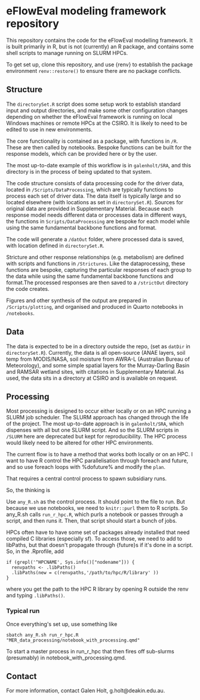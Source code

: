 # eFlowEval modeling framework repository

This repository contains the code for the eFlowEval modelling framework. It is built primarily in R, but is not (currently) an R package, and contains some shell scripts to manage running on SLURM HPCs.

To get set up, clone this repository, and use {renv} to establish the package environment `renv::restore()` to ensure there are no package conflicts.

## Structure

The `directorySet.R` script does some setup work to establish standard input and output directories, and make some other configuration changes depending on whether the eFlowEval framework is running on local Windows machines or remote HPCs at the CSIRO. It is likely to need to be edited to use in new environments.

The core functionality is contained as a package, with functions in `/R`. These are then called by notebooks. Bespoke functions can be built for the response models, which can be provided here or by the user.

The most up-to-date example of this workflow is in `galenholt/SRA`, and this directory is in the process of being updated to that system.

The code structure consists of data processing code for the driver data, located in `/Scripts/DataProcessing`, which are typically functions to process each set of driver data. The data itself is typically large and so located elsewhere (with locations as set in `directorySet.R`). Sources for original data are provided in Supplementary Material. Because each response model needs different data or processes data in different ways, the functions in `Scripts/DataProcessing` are bespoke for each model while using the same fundamental backbone functions and format.

The code will generate a `/datOut` folder, where processed data is saved, with location defined in `directorySet.R`.

Stricture and other response relationships (e.g. metabolism) are defined with scripts and functions in `/Strictures`. Like the dataprocessing, these functions are bespoke, capturing the particular responses of each group to the data while using the same fundamental backbone functions and format.The processed responses are then saved to a `/strictOut` directory the code creates.

Figures and other synthesis of the output are prepared in `/Scripts/plotting`, and organised and produced in Quarto notebooks in `/notebooks`.

## Data

The data is expected to be in a directory outside the repo, (set as `datDir` in `directorySet.R`). Currently, the data is all open-source (ANAE layers, soil temp from MODIS/NASA, soil moisture from AWRA-L (Australian Bureau of Meteorology), and some simple spatial layers for the Murray-Darling Basin and RAMSAR wetland sites, with citations in Supplementary Material. As used, the data sits in a directory at CSIRO and is available on request.

## Processing

Most processing is designed to occur either locally or on an HPC running a SLURM job scheduler. The SLURM approach has changed through the life of the project. The most up-to-date approach is in `galenholt/SRA`, which dispenses with all but one SLURM script. And so the SLURM scripts in `/SLURM` here are deprecated but kept for reproducibility. The HPC process would likely need to be altered for other HPC environments.

The current flow is to have a method that works both locally or on an HPC. I want to have R control the HPC parallelisation through foreach and future, and so use foreach loops with %dofuture% and modify the `plan`.

That requires a central control process to spawn subsidiary runs.

So, the thinking is

Use `any_R.sh` as the control process. It should point to the file to run. But because we use notebooks, we need to `knitr::purl` them to R scripts. So any_R.sh calls `run_r_hpc.R`, which purls a notebook or passes through a script, and then runs it. Then, that script should start a bunch of jobs.

HPCs often have to have some set of packages already installed that need compiled C libraries (especially sf). To access those, we need to add to libPaths, but that doesn't propagate through {future}s if it's done in a script. So, in the .Rprofile, add

```         
if (grepl('^HPCNAME', Sys.info()["nodename"])) {
  renvpaths <- .libPaths()
  .libPaths(new = c(renvpaths,'/path/to/hpc/R/library' ))
}
```

where you get the path to the HPC R library by opening R outside the renv and typing `.libPaths()`.

### Typical run

Once everything's set up, use something like

```         
sbatch any_R.sh run_r_hpc.R "MER_data_processing/notebook_with_processing.qmd"
```

To start a master process in run_r_hpc that then fires off sub-slurms (presumably) in notebook_with_processing.qmd.

## Contact

For more information, contact Galen Holt, g.holt\@deakin.edu.au.
